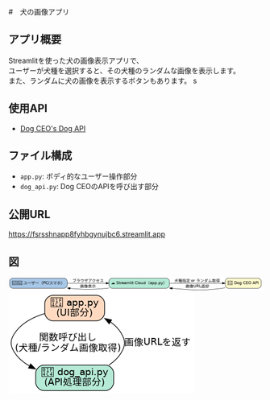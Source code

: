 #　犬の画像アプリ

## アプリ概要
Streamlitを使った犬の画像表示アプリで、  
ユーザーが犬種を選択すると、その犬種のランダムな画像を表示します。  
また、ランダムに犬の画像を表示するボタンもあります。
 s
## 使用API
- [Dog CEO's Dog API](https://dog.ceo/dog-api/)

## ファイル構成
- `app.py`: ボディ的なユーザー操作部分
- `dog_api.py`: Dog CEOのAPIを呼び出す部分

## 公開URL
https://fsrsshnapp8fyhbgynujbc6.streamlit.app


## 図
![システム設計図](system_diagram_cute.png)
![コード説明図](code_diagram_cute.png)

